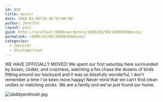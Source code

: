 ```yaml
---
id: 810
title: movin!
date: 2008-03-08T19:40:57+00:00
author: Jennifer
layout: post
guid: http://localhost:8888/wordpress/2008/03/08/20080308movin/
permalink: /2008/03/08/20080308movin/
categories:
  - Jennifer
  - Uncategorized
---
```

WE HAVE OFFICIALLY MOVED! We spent our first saturday here surrounded by boxes, clutter, and craziness, watching a fox chase the dozens of birds flitting around our backyard and it was so blissfully wonderful, I don&#8217;t remember a time i&#8217;ve been more happy! Never mind that we can&#8217;t find clean undies or matching socks. We are a family and we&#8217;ve just found our home.
  
<img id="image224" alt="daddyandnoah.jpg" src="http://static.squarespace.com/static/50db6bb3e4b015296cd43789/50dfa5b1e4b0dc6320e0b5ea/50dfa5b1e4b0dc6320e0b6b8/1205004980000/?format=original" />